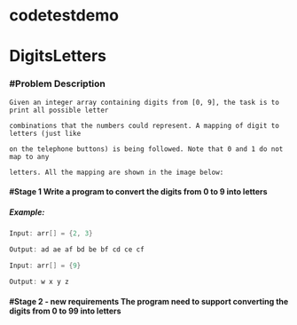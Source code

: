 # codetestdemo
# DigitsLetters

### \#Problem Description

```
Given an integer array containing digits from [0, 9], the task is to print all possible letter 

combinations that the numbers could represent. A mapping of digit to letters (just like 

on the telephone buttons) is being followed. Note that 0 and 1 do not map to any 

letters. All the mapping are shown in the image below:
```

#### \#Stage 1 Write a program to convert the digits from 0 to 9 into letters

##### Example:

```java
Input: arr[] = {2, 3}

Output: ad ae af bd be bf cd ce cf

Input: arr[] = {9}

Output: w x y z
```

#### \#Stage 2 - new requirements The program need to support converting the digits from 0 to 99 into letters
